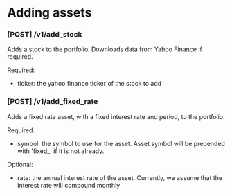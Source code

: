 # Adding assets

### [POST] /v1/add_stock

Adds a stock to the portfolio. Downloads data from Yahoo Finance
if required.

Required:
 - ticker: the yahoo finance ticker of the stock to add

### [POST] /v1/add_fixed_rate

Adds a fixed rate asset, with a fixed interest rate
and period, to the portfolio.

Required: 
 - symbol: the symbol to use for the asset. Asset symbol will be prepended with
'fixed_' if it is not already.

Optional: 
 - rate: the annual interest rate of the asset. Currently, we assume that the interest rate will compound monthly